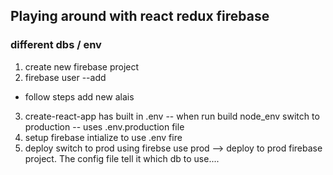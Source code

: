## Playing around with react redux firebase

### different dbs / env

1. create new firebase project
2. firebase user --add

* follow steps add new alais

3. create-react-app has built in .env -- when run build node_env switch to production -- uses .env.production file
4. setup firebase intialize to use .env fire
5. deploy switch to prod using firebse use prod --> deploy to prod firebase project. The config file tell it which db to use....
